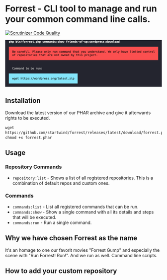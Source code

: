 # Forrest - CLI tool to manage and run your common command line calls.

[![Scrutinizer Code Quality](https://scrutinizer-ci.com/g/startwind/forrest/badges/quality-score.png?b=main&s=579fbe045436392cced69014e18889609b7d2b1a)](https://scrutinizer-ci.com/g/startwind/forrest/?branch=main)

![commands:show](docs/images/commands_show.png)

## Installation

Download the latest version of our PHAR archive and give it afterwards rights to be executed.

```shell
wget https://github.com/startwind/forrest/releases/latest/download/forrest.phar
chmod +x forrest.phar
```

## Usage

### Repository Commands

- `repository:list` - Shows a list of all registered repositories. This is a combination of default repos and custom ones.

### Commands

- `commands:list` - List all registered commands that can be run.
- `commands:show` - Show a single command with all its details and steps that will be executed. 
- `commands:run` - Run a single command.

## Why we have chosen Forrest as the name

It's an homage to one our favorit movies "Forrest Gump" and especially the scene with "Run Forrest! Run!". And we run as well. Command line scripts.

## How to add your custom repository
